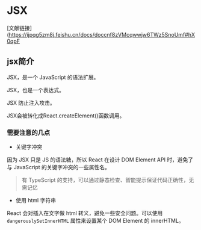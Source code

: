 # JSX
[文献链接](https://ijpqg5zm8j.feishu.cn/docs/doccnf8zVMcqwwjw6TWz5SnoUmf#hX0qpF

## jsx简介

JSX，是一个 JavaScript 的语法扩展。

JSX，也是一个表达式。

JSX 防止注入攻击。

JSX会被转化成React.createElement()函数调用。

### 需要注意的几点
- 关键字冲突

因为 JSX 只是 JS 的语法糖，所以 React 在设计 DOM Element API 时，避免了与 JavaScript 的关键字冲突的一些属性名。

> 有 TypeScript 的支持，可以通过静态检查、智能提示保证代码正确性，无需记忆
- 使用 html 字符串

React 会对插入在文字做 html 转义，避免一些安全问题。可以使用 `dangerouslySetInnerHTML` 属性来设置某个 DOM Element 的 innerHTML。